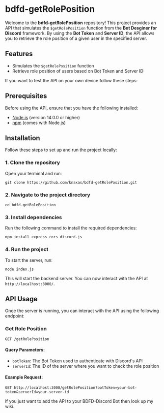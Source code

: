 # bdfd-getRolePosition

Welcome to the **bdfd-getRolePosition** repository! This project provides an API that simulates the `$getRolePosition` function from the **Bot Desginer for Discord** framework. By using the **Bot Token** and **Server ID**, the API allows you to retrieve the role position of a given user in the specified server.

## Features

- Simulates the `$getRolePosition` function
- Retrieve role position of users based on Bot Token and Server ID

If you want to test the API on your own device follow these steps:
## Prerequisites

Before using the API, ensure that you have the following installed:

- [Node.js](https://nodejs.org/) (version 14.0.0 or higher)
- [npm](https://www.npmjs.com/) (comes with Node.js)

## Installation

Follow these steps to set up and run the project locally:

### 1. Clone the repository

Open your terminal and run:

```
git clone https://github.com/knaxas/bdfd-getRolePosition.git
```

### 2. Navigate to the project directory

```
cd bdfd-getRolePosition
```

### 3. Install dependencies

Run the following command to install the required dependencies:

```
npm install express cors discord.js
```

### 4. Run the project

To start the server, run:

```
node index.js
```

This will start the backend server. You can now interact with the API at `http://localhost:3000/`.

## API Usage

Once the server is running, you can interact with the API using the following endpoint:

### Get Role Position

```
GET /getRolePosition
```

#### Query Parameters:

- `botToken`: The Bot Token used to authenticate with Discord's API
- `serverId`: The ID of the server where you want to check the role position

#### Example Request:

```
GET http://localhost:3000/getRolePosition?botToken=your-bot-token&serverId=your-server-id
```


If you just want to add the API to your BDFD-Discord Bot then look up my wiki.